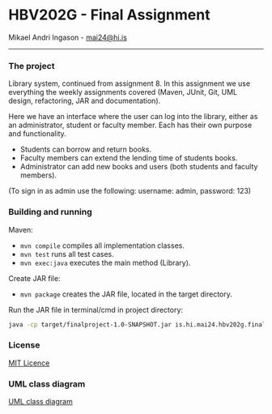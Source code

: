 # HBV202G - Final Assignment
Mikael Andri Ingason - mai24@hi.is

---

### The project
Library system, continued from assignment 8.
In this assignment we use everything the weekly assignments covered (Maven, JUnit, Git, UML design, refactoring, JAR and documentation).

Here we have an interface where the user can log into the library, either as an administrator, student or faculty member. Each has their own purpose and functionality.
- Students can borrow and return books.
- Faculty members can extend the lending time of students books.
- Administrator can add new books and users (both students and faculty members).

(To sign in as admin use the following: username: admin, password: 123)

### Building and running
Maven:

- `mvn compile` compiles all implementation classes.
- `mvn test` runs all test cases.
- `mvn exec:java` executes the main method (Library).

Create JAR file:

- `mvn package` creates the JAR file, located in the target directory.  


Run the JAR file in terminal/cmd in project directory:
```bash
java -cp target/finalproject-1.0-SNAPSHOT.jar is.hi.mai24.hbv202g.finalproject.Library
```

### License
[MIT Licence](LICENSE)

### UML class diagram
[UML class diagram](src/site/markdown/documentation.md)